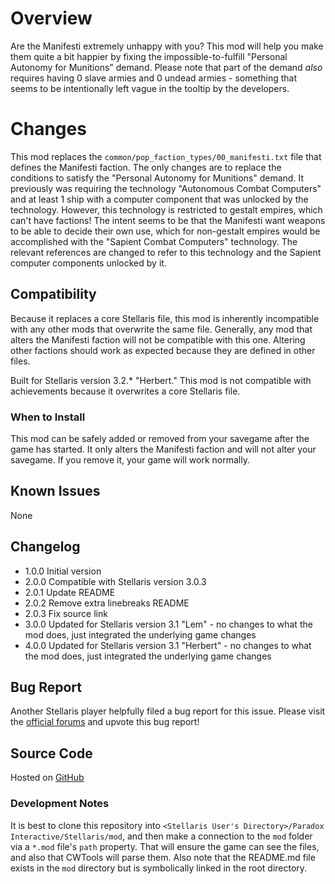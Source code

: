 # Overview

Are the Manifesti extremely unhappy with you?  This mod will help you make them quite a bit happier by fixing the impossible-to-fulfill "Personal Autonomy for Munitions" demand.  Please note that part of the demand _also_ requires having 0 slave armies and 0 undead armies - something that seems to be intentionally left vague in the tooltip by the developers.

# Changes

This mod replaces the `common/pop_faction_types/00_manifesti.txt` file that defines the Manifesti faction.  The only changes are to replace the conditions to satisfy the "Personal Autonomy for Munitions" demand.  It previously was requiring the technology "Autonomous Combat Computers" and at least 1 ship with a computer component that was unlocked by the technology.  However, this technology is restricted to gestalt empires, which can't have factions!  The intent seems to be that the Manifesti want weapons to be able to decide their own use, which for non-gestalt empires would be accomplished with the "Sapient Combat Computers" technology.  The relevant references are changed to refer to this technology and the Sapient computer components unlocked by it.

## Compatibility

Because it replaces a core Stellaris file, this mod is inherently incompatible with any other mods that overwrite the same file.  Generally, any mod that alters the Manifesti faction will not be compatible with this one.  Altering other factions should work as expected because they are defined in other files.

Built for Stellaris version 3.2.* "Herbert."  This mod is not compatible with achievements because it overwrites a core Stellaris file.

### When to Install

This mod can be safely added or removed from your savegame after the game has started.  It only alters the Manifesti faction and will not alter your savegame.  If you remove it, your game will work normally.

## Known Issues

None

## Changelog

* 1.0.0 Initial version
* 2.0.0 Compatible with Stellaris version 3.0.3
* 2.0.1 Update README
* 2.0.2 Remove extra linebreaks README
* 2.0.3 Fix source link
* 3.0.0 Updated for Stellaris version 3.1 "Lem" - no changes to what the mod does, just integrated the underlying game changes
* 4.0.0 Updated for Stellaris version 3.1 "Herbert" - no changes to what the mod does, just integrated the underlying game changes

## Bug Report

Another Stellaris player helpfully filed a bug report for this issue. Please visit the [official forums](https://steamcommunity.com/linkfilter/?url=https://forum.paradoxplaza.com/forum/threads/stellaris-3-0-3-67bf-manifesti-faction-issue.1472781/) and upvote this bug report!

## Source Code

Hosted on [GitHub](https://github.com/corsairmarks/manifesti_fix)

### Development Notes

It is best to clone this repository into `<Stellaris User's Directory>/Paradox Interactive/Stellaris/mod`, and then make a connection to the `mod` folder via a `*.mod` file's `path` property.  That will ensure the game can see the files, and also that CWTools will parse them.  Also note that the README.md file exists in the `mod` directory but is symbolically linked in the root directory.
